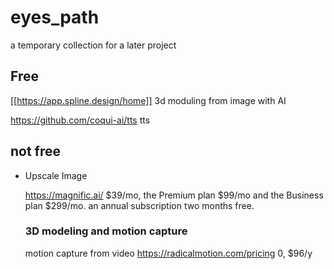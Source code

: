# eyes_path
a temporary collection for a later project

## Free

[[https://app.spline.design/home]] 3d moduling from image with AI

https://github.com/coqui-ai/tts tts

## not free
* Upscale Image
  
  https://magnific.ai/   $39/mo, the Premium plan $99/mo and the Business plan $299/mo. an annual subscription two months free.

  ### 3D modeling and motion capture
  motion capture from video https://radicalmotion.com/pricing 0, $96/y
  
